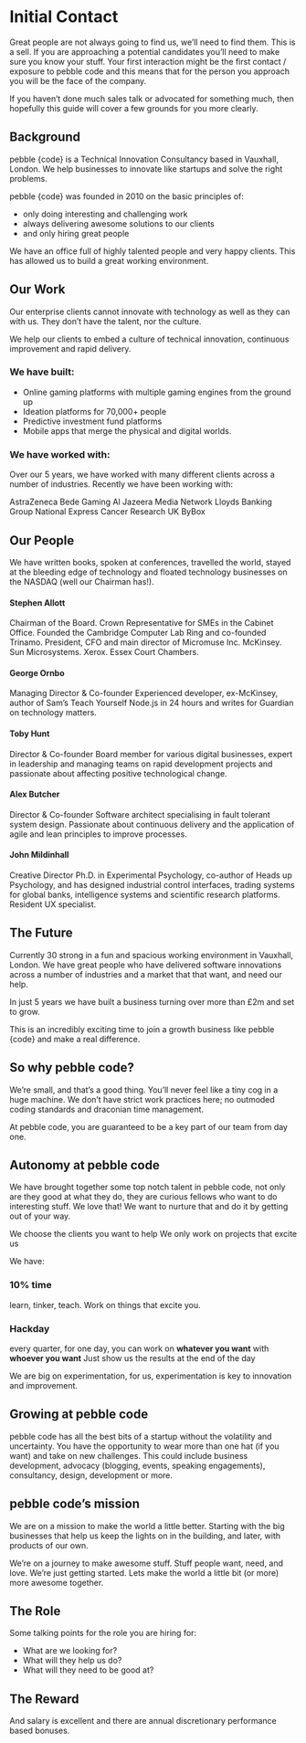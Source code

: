 # Initial Contact
Great people are not always going to find us, we’ll need to find  them. This is a sell. If you are approaching a potential candidates you’ll need to make sure you know your stuff. Your 
first interaction might be the first contact / exposure to pebble code and this means that for the person you approach you will be the face of the company.

If you haven’t done much sales talk or advocated for something much, then hopefully this guide will cover a few grounds for you more clearly. 

## Background
pebble {code} is a Technical Innovation Consultancy based in Vauxhall, London. We help businesses to innovate like startups and solve the right problems. 

pebble {code} was founded in 2010 on the basic principles of:

- only doing interesting and challenging work
- always delivering awesome solutions to our clients
- and only hiring great people

We have an office full of highly talented people and very happy clients. This has allowed us to build a great working environment. 

## Our Work
Our enterprise clients cannot innovate with technology as well as they can with us. They don’t have the talent, nor the culture.
 
We help our clients to embed a culture of technical innovation, continuous improvement and rapid delivery.

### We have built: 
- Online gaming platforms with multiple gaming engines from the ground up
- Ideation platforms for 70,000+ people 
- Predictive investment fund platforms
- Mobile apps that merge the physical and digital worlds. 

### We have worked with: 
Over our 5 years, we have worked with many different clients across a number of industries. Recently we have been working with:  

AstraZeneca
Bede Gaming
Al Jazeera Media Network
Lloyds Banking Group
National Express
Cancer Research UK
ByBox

## Our People
We have written books, spoken at conferences, travelled the world, stayed at the bleeding edge of technology and floated technology businesses on the NASDAQ (well our Chairman has!). 

#### Stephen Allott
Chairman of the Board.
Crown Representative for SMEs in the Cabinet Office. Founded the Cambridge Computer Lab Ring and co-founded Trinamo. President, CFO and main director of Micromuse Inc. McKinsey. Sun Microsystems. Xerox. Essex Court Chambers. 

#### George Ornbo
Managing Director & Co-founder
Experienced developer, ex-McKinsey, author of Sam’s Teach Yourself Node.js in 24 hours and writes for Guardian on technology matters.

#### Toby Hunt
Director & Co-founder
Board member for various digital businesses, expert in leadership and managing teams on rapid development projects and passionate about affecting positive technological change.

#### Alex Butcher
Director & Co-founder
Software architect specialising in fault tolerant system design. Passionate about continuous delivery and the application of agile and lean principles to improve processes.

#### John Mildinhall
Creative Director
Ph.D. in Experimental Psychology, co-author of Heads up Psychology, and has designed industrial control interfaces, trading systems for global banks, intelligence systems and
scientific research platforms. Resident UX specialist.

## The Future
Currently 30 strong in a fun and spacious working environment in Vauxhall, London. We have great people who have delivered software innovations across a number of industries and a market that that want, and need our help.

In just 5 years we have built a business turning over more than £2m and set to grow.

This is an incredibly exciting time to join a growth business like pebble {code} and make a real difference. 

## So why pebble code?
We’re small, and that’s a good thing. You’ll never feel like a tiny cog in a huge machine. We don’t have strict work practices here; no outmoded coding standards and draconian time management.

At pebble code, you are guaranteed to be a key part of our team from day one.
 
## Autonomy at pebble code
We have brought together some top notch talent in pebble code, not only are they good at what they do, they are curious fellows  who want to do interesting stuff. We love that! We want to nurture that and do it by getting out of your way.

We choose the clients you want to help
We only work on projects that excite us

We have: 
### 10% time
learn, tinker, teach. Work on things that excite you.

### Hackday
every quarter, for one day, you can work on 
**whatever you want** with **whoever you want** 
Just show us the results at the end of the day

We are big on experimentation, for us, experimentation is key to innovation and improvement.

## Growing at pebble code
pebble code has all the best bits of a startup without the volatility and uncertainty. You have the opportunity to wear more than one hat (if you want) and take on new challenges. This could include business development, advocacy (blogging, events, speaking engagements), consultancy, design, development or more.

## pebble code’s mission
We are on a mission to make the world a little better. Starting with the big businesses that help us keep the lights on in the building, and later, with products of our own.

We’re on a journey to make awesome stuff. Stuff people want, need, and love. We’re just getting started. Lets make the world a little bit (or more) more awesome together. 

## The Role
Some talking points for the role you are hiring for:
- What are we looking for?
- What will they help us do?
- What will they need to be good at?

## The Reward
And salary is excellent and there are annual discretionary performance based bonuses. 
